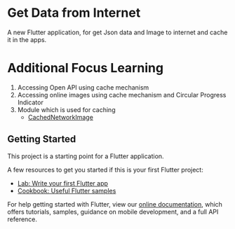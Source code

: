 # Get Data from Internet

A new Flutter application, for get Json data and Image to internet and cache it in the apps.

# Additional Focus Learning
1. Accessing Open API using cache mechanism
2. Accessing online images using cache mechanism and Circular Progress Indicator
3. Module which is used for caching
    -   [CachedNetworkImage](https://pub.dev/packages/cached_network_image)

## Getting Started

This project is a starting point for a Flutter application.

A few resources to get you started if this is your first Flutter project:

- [Lab: Write your first Flutter app](https://flutter.dev/docs/get-started/codelab)
- [Cookbook: Useful Flutter samples](https://flutter.dev/docs/cookbook)

For help getting started with Flutter, view our
[online documentation](https://flutter.dev/docs), which offers tutorials,
samples, guidance on mobile development, and a full API reference.


